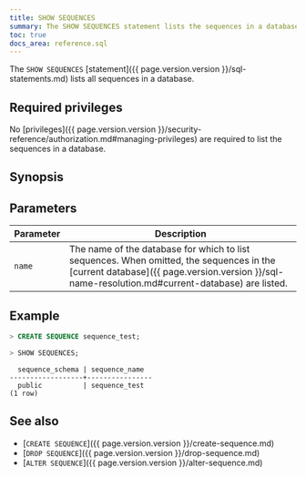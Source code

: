 ```yaml
---
title: SHOW SEQUENCES
summary: The SHOW SEQUENCES statement lists the sequences in a database.
toc: true
docs_area: reference.sql
---
```


The `SHOW SEQUENCES` [statement]({{ page.version.version }}/sql-statements.md) lists all sequences in a database.

## Required privileges

No [privileges]({{ page.version.version }}/security-reference/authorization.md#managing-privileges) are required to list the sequences in a database.

## Synopsis

<div>
</div>

## Parameters

Parameter | Description
----------|------------
`name` | The name of the database for which to list sequences. When omitted, the sequences in the [current database]({{ page.version.version }}/sql-name-resolution.md#current-database) are listed.

## Example

~~~ sql
> CREATE SEQUENCE sequence_test;
~~~

~~~ sql
> SHOW SEQUENCES;
~~~

~~~
  sequence_schema | sequence_name
------------------+----------------
  public          | sequence_test
(1 row)
~~~

## See also

- [`CREATE SEQUENCE`]({{ page.version.version }}/create-sequence.md)
- [`DROP SEQUENCE`]({{ page.version.version }}/drop-sequence.md)
- [`ALTER SEQUENCE`]({{ page.version.version }}/alter-sequence.md)
